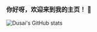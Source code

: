 ### 你好呀，欢迎来到我的主页！ 👋
![Dusai's GitHub stats](https://github-readme-stats.vercel.app/api?username=heiyebaitian&show_icons=true&theme=radical)
<!--
**heiyebaitian/heiyebaitian** is a ✨ _special_ ✨ repository because its `README.md` (this file) appears on your GitHub profile.

Here are some ideas to get you started:

- 🔭 I’m currently working on ...
- 🌱 I’m currently learning ...
- 👯 I’m looking to collaborate on ...
- 🤔 I’m looking for help with ...
- 💬 Ask me about ...
- 📫 How to reach me: ...
- 😄 Pronouns: ...
- ⚡ Fun fact: ...
-->
